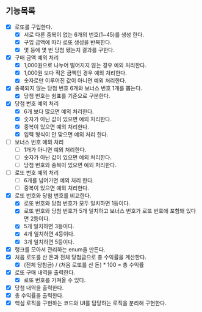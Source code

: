## 기능목록
- [x] 로또를 구입한다.
  - [x] 서로 다른 중복이 없는 6개의 번호(1~45)를 생성 한다.
  - [x] 구입 금액에 따라 로또 생성을 반복한다.
  - [x] 몇 등에 몇 번 당첨 됐는지 결과를 구한다.
-[x] 구매 금액 예외 처리
  - [x] 1,000원으로 나누어 떨어지지 않는 경우 예외 처리한다.
  - [x] 1,000원 보다 적은 금액인 경우 예외 처리한다. 
  - [x] 숫자로만 이루어진 값이 아니면 예외 처리한다.
- [x] 중복되지 않는 당첨 번호 6개와 보너스 번호 1개를 뽑는다.
  - [x] 당첨 번호는 쉼표를 기준으로 구분한다.
-[x] 당첨 번호 예외 처리
  - [x] 6개 보다 많으면 예외 처리한다.
  - [x] 숫자가 아닌 값이 있으면 예외 처리한다.
  - [x] 중복이 있으면 예외 처리한다. 
  - [x] 입력 형식이 안 맞으면 예외 처리 한다.
-[ ] 보너스 번호 예외 처리
  - [ ] 1개가 아니면 예외 처리한다.
  - [ ] 숫자가 아닌 값이 있으면 예외 처리한다.
  - [ ] 당첨 번호와 중복이 있으면 예외 처리한다.
-[ ] 로또 번호 예외 처리
  - [ ] 6개를 넘어가면 예외 처리 한다.
  - [ ] 중복이 있으면 예외 처리한다.
-[x] 로또 번호와 당첨 번호를 비교한다.
  - [x] 로또 번호와 당첨 번호가 모두 일치하면 1등이다.
  - [x] 로또 번호와 당첨 번호가 5개 일치하고 보너스 번호가 로또 번호에 포함돼 있다면 2등이다.
  - [x] 5개 일치하면 3등이다.
  - [x] 4개 일치하면 4등이다.
  - [x] 3개 일치하면 5등이다.
-[x] 랭크를 모아서 관리하는 enum을 만든다.
-[x] 처음 로또를 산 돈과 전체 당첨금으로 총 수익률을 계산한다.
  -[x] (전체 당첨금) / (처음 로또를 산 돈) * 100 = 총 수익률
- [x] 로또 구매 내역을 출력한다.
  - [x] 로또 번호를 가져올 수 있다.
- [x] 당첨 내역을 출력한다.
- [x] 총 수익률을 출력한다.
- [x] 핵심 로직을 구현하는 코드와 UI를 담당하는 로직을 분리해 구현한다.